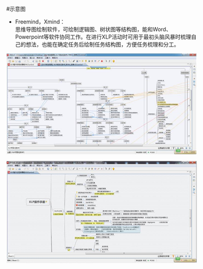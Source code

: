 #示意图
* Freemind，Xmind：  
思维导图绘制软件，可绘制逻辑图、树状图等结构图，能和Word、Powerpoint等软件协同工作。在进行XLP活动时可用于最初头脑风暴时梳理自己的想法，也能在确定任务后绘制任务结构图，方便任务梳理和分工。


![0](00.jpg)

![0](01.jpg)
